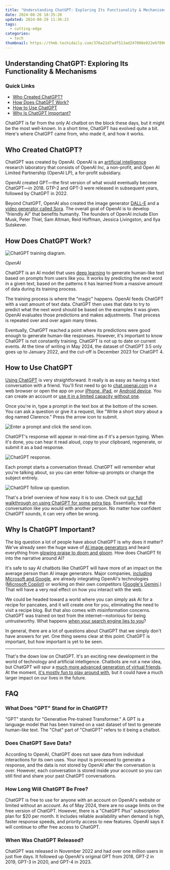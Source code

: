 ```yaml
---
title: "Understanding ChatGPT: Exploring Its Functionality & Mechanisms"
date: 2024-08-26 18:35:28
updated: 2024-08-29 11:36:23
tags:
  - cutting-edge
categories:
  - tech
thumbnail: https://thmb.techidaily.com/376a21d7adf513ad247008e922e6f8963a8f68fa243f110f1e6012bff2388fa5.jpg
---
```


## Understanding ChatGPT: Exploring Its Functionality & Mechanisms

### Quick Links

* [Who Created ChatGPT?](https://buynow-help.techidaily.com/navigating-the-realm-of-digital-education-ranking-10-exceptional-online-learning-platforms/)
* [How Does ChatGPT Work?](https://facebook-videos.techidaily.com/new-2024-approved-elevating-your-online-empire-a-guide-to-massive-facebook-following/)
* [How to Use ChatGPT](https://vp-tips.techidaily.com/updated-stabilizing-aerial-vision-a-comprehensive-guide-to-choosing-a-gimbal/)
* [Why Is ChatGPT Important?](https://screen-mirroring-recording.techidaily.com/new-2024-approved-efficient-use-of-obs-with-zoom-video-platform/)

 ChatGPT is far from the only AI chatbot on the block these days, but it might be the most well-known. In a short time, ChatGPT has evolved quite a bit. Here's where ChatGPT came from, who made it, and how it works.

##  Who Created ChatGPT?

 ChatGPT was created by OpenAI. OpenAI is an [artificial intelligence](https://screen-video-capture.techidaily.com/new-comparative-reviews-beyond-the-norms-of-sharex-for-2024/) research laboratory that consists of OpenAI Inc, a non-profit, and Open AI Limited Partnership (OpenAI LP), a for-profit subsidiary.

 OpenAI created GPT—the first version of what would eventually become ChatGPT—in 2018\. GTP-2 and GPT-3 were released in subsequent years, followed by ChatGPT in 2022.

 Beyond ChatGPT, OpenAI also created the image generator [DALL-E](https://extra-guidance.techidaily.com/step-by-step-process-for-gradual-audio-fading-in-premiere-for-2024/) and a [video generator called Sora](https://some-guidance.techidaily.com/unveiling-the-art-of-cinematography-basic-shots-explained-for-2024/). The overall goal of OpenAI is to develop "friendly AI" that benefits humanity. The founders of OpenAI include Elon Musk, Peter Thiel, Sam Altman, Reid Hoffman, Jessica Livingston, and Ilya Sutskever.

##  How Does ChatGPT Work?

![ChatGPT training diagram.](https://static1.howtogeekimages.com/wordpress/wp-content/uploads/2023/02/ChatGPT_Diagram-1.png) 

_OpenAI_

 ChatGPT is an AI model that uses [deep learning](https://some-tips.techidaily.com/new-unleash-creative-potential-the-ultimate-hdr-guide/) to generate human-like text based on prompts from users like you. It works by predicting the next word in a given text, based on the patterns it has learned from a massive amount of data during its training process.

 The training process is where the "magic" happens. OpenAI feeds ChatGPT with a vast amount of text data. ChatGPT then uses that data to try to predict what the next word should be based on the examples it was given. OpenAI evaluates those predictions and makes adjustments. That process is repeated over and over again many times.

 Eventually, ChatGPT reached a point where its predictions were good enough to generate human-like responses. However, it's important to know ChatGPT is not constantly training. ChatGPT is not up to date on current events. At the time of writing in May 2024, the dataset of ChatGPT 3.5 only goes up to January 2022, and the cut-off is December 2023 for ChatGPT 4.

##  How to Use ChatGPT

[Using ChatGPT](https://extra-resources.techidaily.com/new-capture-clarity-editing-insights-for-professional-results/) is very straightforward. It really is as easy as having a text conversation with a friend. You'll first need to go to [chat.openai.com](https://chat.openai.com/) in a web browser or open the app on your [iPhone, iPad](https://apps.apple.com/us/app/chatgpt/id6448311069), or [Android device](https://www.anrdoezrs.net/links/3607085/type/dlg/sid/UUhtgUeUpU202726/https://play.google.com/store/apps/details?id=com.openai.chatgpt&cjevent=d00e93f5098e11ef80971b150a82b839). You can create an account or [use it in a limited capacity without one](https://tech-recovery.techidaily.com/can-you-submerge-an-iphone-13-in-water-complete-guide/).

 Once you're in, type a prompt in the text box at the bottom of the screen. You can ask a question or give it a request, like "Write a short story about a dog named Clarence." Press the arrow icon to submit.

![Enter a prompt and click the send icon.](https://static1.howtogeekimages.com/wordpress/wp-content/uploads/2024/05/2024-05-03_16-53-06.png) 

 ChatGPT's response will appear in real-time as if it's a person typing. When it's done, you can hear it read aloud, copy to your clipboard, regenerate, or submit it as a bad response.

![ChatGPT response.](https://static1.howtogeekimages.com/wordpress/wp-content/uploads/2024/05/2024-05-03_16-54-50.png) 

 Each prompt starts a conversation thread. ChatGPT will remember what you're talking about, so you can enter follow-up prompts or change the subject entirely.

![ChatGPT follow up question.](https://static1.howtogeekimages.com/wordpress/wp-content/uploads/2024/05/2024-05-03_16-56-14.png) 

 That's a brief overview of how easy it is to use. Check out [our full walkthrough on using ChatGPT for some extra tips](https://eaxpv-info.techidaily.com/new-in-2024-crafting-effective-youtube-thumbnails-and-banners/). Essentially, treat the conversation like you would with another person. No matter how confident ChatGPT sounds, it can very often be wrong.

##  Why Is ChatGPT Important?

 The big question a lot of people have about ChatGPT is why does it matter? We've already seen the huge wave of [AI image generators](https://fox-info.techidaily.com/new-synthesize-stellar-titles-using-ai-insights/) and heard everything from [glowing praise to doom and gloom](https://extra-hints.techidaily.com/best-practices-for-converting-webp-to-jpg-format-for-2024/). How does ChatGPT fit into the narrative around AI?

 It's safe to say AI chatbots like ChatGPT will have more of an impact on the average person than AI image generators. Major companies, [including Microsoft and Google](https://sim-unlock.techidaily.com/in-2024-android-unlock-code-sim-unlock-your-realme-gt-3-phone-and-remove-locked-screen-by-drfone-android/), are already integrating OpenAI's technologies ([Microsoft Copilot](https://snapchat-videos.techidaily.com/new-in-2024-transforming-old-images-into-snaps-on-snapchat/)) or working on their own competitors ([Google's Gemini](https://youtube-lab.techidaily.com/24-unleash-creativity-without-breaking-the-bank-top-9-affordable-editors/).) That will have a very real effect on how you interact with the web.

 We could be headed toward a world where you can simply ask AI for a recipe for pancakes, and it will create one for you, eliminating the need to visit a recipe blog. But that also comes with misinformation concerns. ChatGPT was trained on text from the internet—notorious for being untrustworthy. What happens [when your search engine lies to you](https://youtube-help.techidaily.com/free-method-to-record-your-youtube-watching-experience-for-2024/)?

 In general, there are a lot of questions about ChatGPT that we simply don't have answers for yet. One thing seems clear at this point: ChatGPT is important, but how important is yet to be seen.

---

 That's the down low on ChatGPT. It's an exciting new development in the world of technology and artificial intelligence. Chatbots are not a new idea, but ChatGPT will spur a [much more advanced generation of virtual friends](https://technical-tips.techidaily.com/the-ultimate-checklist-pre-purchase-assessments-for-optimal-video-recording-devices/). At the moment, [it's mostly fun to play around with](https://video-screen-grab.techidaily.com/updated-2024-approved-video-talk-with-ease-how-to-utilize-whatsapp-web-on-your-notebook/), but it could have a much larger impact on our lives in the future.

## FAQ

### What Does "GPT" Stand for in ChatGPT?

 "GPT" stands for "Generative Pre-trained Transformer." A GPT is a language model that has been trained on a vast dataset of text to generate human-like text. The "Chat" part of "ChatGPT" refers to it being a chatbot.

### Does ChatGPT Save Data?

 According to OpenAI, ChatGPT does not save data from individual interactions for its own uses. Your input is processed to generate a response, and the data is not stored by OpenAI after the conversation is over. However, each conversation is stored inside your account so you can still find and share your past ChatGPT conversations.

### How Long Will ChatGPT Be Free?

 ChatGPT is free to use for anyone with an account on OpenAI's website or limited without an account. As of May 2024, there are no usage limits on the free version of ChatGPT. However, there is a "ChatGPT Plus" subscription plan for $20 per month. It includes reliable availability when demand is high, faster response speeds, and priority access to new features. OpenAI says it will continue to offer free access to ChatGPT.

### When Was ChatGPT Released?

 ChatGPT was released in November 2022 and had over one million users in just five days. It followed up OpenAI's original GPT from 2018, GPT-2 in 2019, GPT-3 in 2020, and GPT-4 in 2023.

<ins class="adsbygoogle"
     style="display:block"
     data-ad-format="autorelaxed"
     data-ad-client="ca-pub-7571918770474297"
     data-ad-slot="1223367746"></ins>



<ins class="adsbygoogle"
     style="display:block"
     data-ad-client="ca-pub-7571918770474297"
     data-ad-slot="8358498916"
     data-ad-format="auto"
     data-full-width-responsive="true"></ins>
